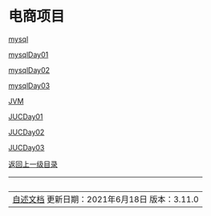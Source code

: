 # 电商项目

[mysql](mysql/index.html)

[mysqlDay01](chaper01/index.html)

[mysqlDay02](chaper02/index.html)

[mysqlDay03](chaper03/index.html)

[JVM](JVM/index.html)

[JUCDay01](chaper04/index.html)

[JUCDay02](chaper05/index.html)

[JUCDay03](chaper06/index.html)











[返回上一级目录](../index.html)

|                                                       &nbsp; |
| -----------------------------------------------------------: |
| [自述文档](read-me/index.html) 更新日期：2021年6月18日 版本：3.11.0 |

